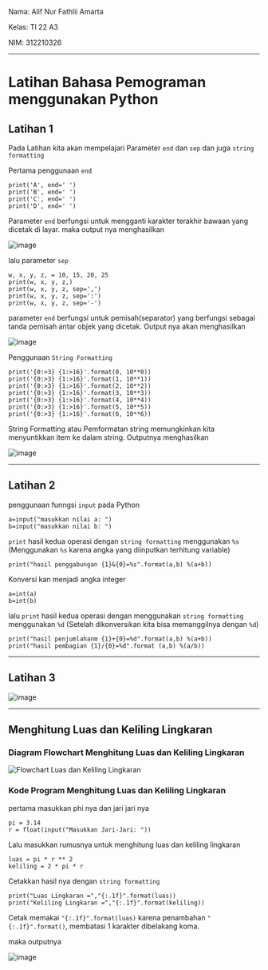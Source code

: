 Nama: Alif Nur Fathlii Amarta

Kelas: TI 22 A3

NIM: 312210326

----
# Latihan Bahasa Pemograman menggunakan Python

## Latihan 1
Pada Latihan kita akan mempelajari Parameter ```end``` dan ```sep``` dan juga ```string formatting```

Pertama penggunaan ```end```

    print('A', end=' ')
    print('B', end=' ')
    print('C', end=' ')
    print('D', end=' ')

Parameter ```end``` berfungsi untuk mengganti karakter terakhir bawaan yang dicetak di layar. maka output nya menghasilkan

![image](https://user-images.githubusercontent.com/115516820/197835045-d1088b4f-024a-4146-b7e5-dae4dd9ae454.png)


lalu parameter ```sep``` 
```
w, x, y, z, = 10, 15, 20, 25
print(w, x, y, z,)
print(w, x, y, z, sep=',')
print(w, x, y, z, sep=':')
print(w, x, y, z, sep='-')
```

parameter ```end``` berfungsi untuk pemisah(separator) yang berfungsi sebagai tanda pemisah antar objek yang dicetak. Output nya akan menghasilkan

![image](https://user-images.githubusercontent.com/115516820/197836773-0873ddaa-f425-46c0-b232-4f8bed3d9c44.png)


Penggunaan ```String Formatting```

```
print('{0:>3} {1:>16}'.format(0, 10**0))
print('{0:>3} {1:>16}'.format(1, 10**1))
print('{0:>3} {1:>16}'.format(2, 10**2))
print('{0:>3} {1:>16}'.format(3, 10**3))
print('{0:>3} {1:>16}'.format(4, 10**4))
print('{0:>3} {1:>16}'.format(5, 10**5))
print('{0:>3} {1:>16}'.format(6, 10**6))
```

String Formatting atau Pemformatan string memungkinkan kita menyuntikkan item ke dalam string. Outputnya menghasilkan

![image](https://user-images.githubusercontent.com/115516820/197838846-e5a2389d-cbde-4b05-9cad-e0c13a78fedd.png)

---

## Latihan 2

penggunaan funngsi ```input``` pada Python

```
a=input("masukkan nilai a: ")
b=input("masukkan nilai b: ")
```

```print``` hasil kedua operasi dengan ```string formatting``` menggunakan ```%s``` (Menggunakan ```%s``` karena angka yang diinputkan terhitung variable)

```
print("hasil penggabungan {1}&{0}=%s".format(a,b) %(a+b))
```

Konversi kan menjadi angka integer 

```
a=int(a)
b=int(b)
```

lalu ```print``` hasil kedua operasi dengan menggunakan ```string formatting``` menggunakan ```%d``` (Setelah dikonversikan kita bisa memanggilnya dengan ```%d```)

```
print("hasil penjumlahanm {1}+{0}=%d".format(a,b) %(a+b))
print("hasil pembagian {1}/{0}=%d".format (a,b) %(a/b))
```
---

## Latihan 3

![image](https://user-images.githubusercontent.com/115516820/198224222-9f70e026-a664-4ce5-97e3-5a200b8461c1.png)

---

## Menghitung Luas dan Keliling Lingkaran

### Diagram Flowchart Menghitung Luas dan Keliling Lingkaran 

![Flowchart Luas dan Keliling Lingkaran](https://user-images.githubusercontent.com/115516820/197842648-adb119da-56c3-41ed-96c7-f4add1bc7c38.png)

### Kode Program Menghitung Luas dan Keliling Lingkaran

pertama masukkan phi nya dan jari jari nya 

```
pi = 3.14
r = float(input("Masukkan Jari-Jari: "))
```

Lalu masukkan rumusnya untuk menghitung luas dan keliling lingkaran

```
luas = pi * r ** 2
keliling = 2 * pi * r
```

Cetakkan hasil nya dengan ```string formatting``` 

```
print("Luas Lingkaran =","{:.1f}".format(luas))
print("Keliling Lingkaran =","{:.1f}".format(keliling))
```

Cetak memakai ```"{:.1f}".format(luas)``` karena penambahan ```"{:.1f}".format()```, membatasi 1 karakter dibelakang koma.

maka outputnya

![image](https://user-images.githubusercontent.com/115516820/197843920-34a2ed2a-9704-40eb-8927-42c3b8584085.png)
